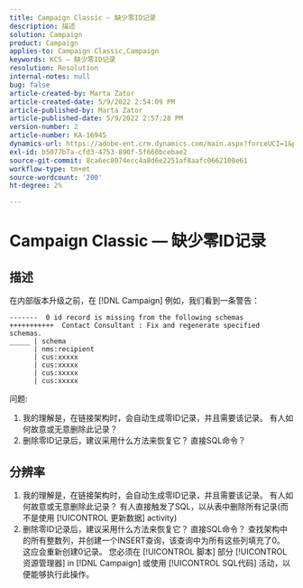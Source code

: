 ```yaml
---
title: Campaign Classic — 缺少零ID记录
description: 描述
solution: Campaign
product: Campaign
applies-to: Campaign Classic,Campaign
keywords: KCS — 缺少零ID记录
resolution: Resolution
internal-notes: null
bug: false
article-created-by: Marta Zator
article-created-date: 5/9/2022 2:54:09 PM
article-published-by: Marta Zator
article-published-date: 5/9/2022 2:57:28 PM
version-number: 2
article-number: KA-16945
dynamics-url: https://adobe-ent.crm.dynamics.com/main.aspx?forceUCI=1&pagetype=entityrecord&etn=knowledgearticle&id=7692b4e0-a7cf-ec11-a7b5-0022480a8e40
exl-id: b5077b7a-cfd3-4753-890f-5f660bcebae2
source-git-commit: 8ca6ec8074ecc4a8d6e2251af8aafc0662108e61
workflow-type: tm+mt
source-wordcount: '200'
ht-degree: 2%

---
```


# Campaign Classic — 缺少零ID记录

## 描述

在内部版本升级之前，在 [!DNL Campaign] 例如，我们看到一条警告：

```
-------  0 id record is missing from the following schemas
+++++++++++  Contact Consultant : Fix and regenerate specified schemas.
_____ | schema                  
      | nms:recipient           
      | cus:xxxxx     
      | cus:xxxxx        
      | cus:xxxxx       
      | cus:xxxxx            
```

问题:

1. 我的理解是，在链接架构时，会自动生成零ID记录，并且需要该记录。 有人如何故意或无意删除此记录？
1. 删除零ID记录后，建议采用什么方法来恢复它？ 直接SQL命令？

## 分辨率

1. 我的理解是，在链接架构时，会自动生成零ID记录，并且需要该记录。 有人如何故意或无意删除此记录？ 有人直接触发了SQL，以从表中删除所有记录(而不是使用 [!UICONTROL 更新数据] activity)
1. 删除零ID记录后，建议采用什么方法来恢复它？ 直接SQL命令？ 查找架构中的所有整数列，并创建一个INSERT查询，该查询中为所有这些列填充了0。 这应会重新创建0记录。 您必须在 [!UICONTROL 脚本] 部分 [!UICONTROL 资源管理器] in [!DNL Campaign] 或使用 [!UICONTROL SQL代码] 活动，以便能够执行此操作。
